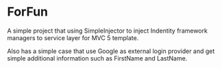 # ForFun

A simple project that using SimpleInjector to inject Indentity framework managers to service layer for MVC 5 template. 

Also has a simple case that use Google as external login provider and get simple additional information such as FirstName and LastName.
